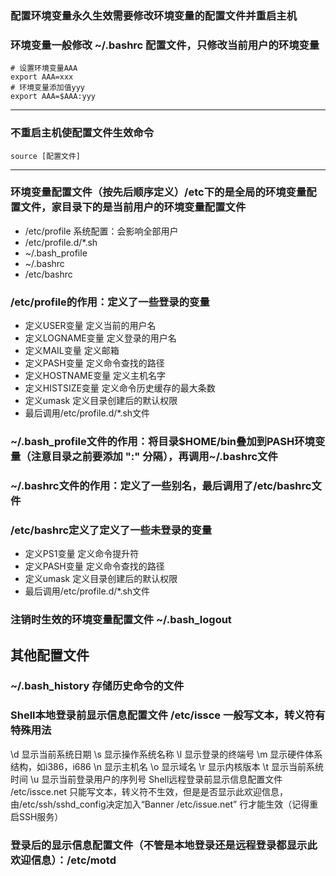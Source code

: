 ### 配置环境变量永久生效需要修改环境变量的配置文件并重启主机

### 环境变量一般修改 ~/.bashrc 配置文件，只修改当前用户的环境变量

~~~shell
# 设置环境变量AAA
export AAA=xxx
# 环境变量添加值yyy
export AAA=$AAA:yyy
~~~
---

### 不重启主机使配置文件生效命令   
~~~shell   
source [配置文件]
~~~
---
 

### 环境变量配置文件（按先后顺序定义）/etc下的是全局的环境变量配置文件，家目录下的是当前用户的环境变量配置文件
- /etc/profile  系统配置：会影响全部用户
- /etc/profile.d/*.sh
- ~/.bash_profile
- ~/.bashrc
- /etc/bashrc
 

### /etc/profile的作用：定义了一些登录的变量
- 定义USER变量                   定义当前的用户名
- 定义LOGNAME变量          定义登录的用户名
- 定义MAIL变量                    定义邮箱
- 定义PASH变量                    定义命令查找的路径
- 定义HOSTNAME变量        定义主机名字
- 定义HISTSIZE变量             定义命令历史缓存的最大条数
- 定义umask                         定义目录创建后的默认权限
- 最后调用/etc/profile.d/*.sh文件 
 

### ~/.bash_profile文件的作用：将目录$HOME/bin叠加到PASH环境变量（注意目录之前要添加  ":"  分隔），再调用~/.bashrc文件

### ~/.bashrc文件的作用：定义了一些别名，最后调用了/etc/bashrc文件

### /etc/bashrc定义了定义了一些未登录的变量
- 定义PS1变量                       定义命令提升符
- 定义PASH变量                    定义命令查找的路径
- 定义umask                         定义目录创建后的默认权限
- 最后调用/etc/profile.d/*.sh文件 
 

### 注销时生效的环境变量配置文件      ~/.bash_logout

## 其他配置文件

### ~/.bash_history  存储历史命令的文件

### Shell本地登录前显示信息配置文件   /etc/issce  一般写文本，转义符有特殊用法

\d        显示当前系统日期
\s        显示操作系统名称
\l         显示登录的终端号
\m       显示硬件体系结构，如i386，i686
\n        显示主机名
\o        显示域名
\r         显示内核版本
\t         显示当前系统时间
\u        显示当前登录用户的序列号
Shell远程登录前显示信息配置文件   /etc/issce.net  只能写文本，转义符不生效，但是是否显示此欢迎信息，由/etc/ssh/sshd_config决定加入“Banner       /etc/issue.net” 行才能生效（记得重启SSH服务）

### 登录后的显示信息配置文件（不管是本地登录还是远程登录都显示此欢迎信息）：/etc/motd

 